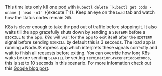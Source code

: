 

This time lets only kill one pod with ``kubectl delete `kubectl get pods -oname | head -n1` ``{{execute T1}}.
Keep an eye on the `Load` tab and watch how the status codes remain `200`.

K8s is clever enough to take the pod out of traffic before stopping it.
It also waits till the app gracefully shuts down by sending a `SIGTERM` before a `SIGKILL` to the app.
K8s will wait for the app to exit itself after the `SIGTERM` signal before sending `SIGKILL` by default this is 3 seconds.
The load app is running a NodeJS express app which interprets these signals correctly and wait to finish all requests before exiting.
You can override how long K8s waits before sending `SIGKILL` by setting `terminationGracePeriodSeconds`, this is set to 10 seconds in this scenario.
For more information check out this [Google blog post](https://cloud.google.com/blog/products/gcp/kubernetes-best-practices-terminating-with-grace).

